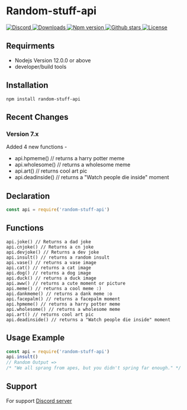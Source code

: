 # Random-stuff-api
<a href="https://discord.gg/y94PA8d">
<img src="https://img.shields.io/discord/690557545965813770?color=7289DA&label=Support&logo=discord&style=for-the-badge" alt="Discord">
</a>

<a href="https://www.npmjs.com/package/random-stuff-api">
<img src="https://img.shields.io/npm/dw/random-stuff-api?color=CC3534&logo=npm&style=for-the-badge" alt="Downloads">
</a>

<a href="https://www.npmjs.com/package/random-stuff-api">
<img src="https://img.shields.io/npm/v/random-stuff-api?color=red&label=Version&logo=npm&style=for-the-badge" alt="Npm version">
</a>
<a href="https://github.com/pgamerxstudio/random-stuff-api">
<img src="https://img.shields.io/github/stars/pgamerxstudio/random-stuff-api?color=333&logo=github&style=for-the-badge" alt="Github stars">
</a>

<a href="https://github.com/pgamerxstudio/random-stuff-api/blob/master/LICENSE">
<img src="https://img.shields.io/github/license/pgamerxstudio/random-stuff-api?color=6e5494&logo=github&style=for-the-badge" alt="License">
</a>

## Requirments
* Nodejs Version 12.0.0 or above
* developer/build tools

## Installation
```
npm install random-stuff-api
```

## Recent Changes
### Version 7.x
 Added 4 new functions - 
* api.hpmeme() // returns a harry potter meme
* api.wholesome() // returns a wholesome meme 
* api.art() // returns cool art pic
* api.deadinside() // returns a "Watch people die inside" moment

## Declaration
```javascript
const api = require('random-stuff-api')
```

## Functions
```javacrpt
api.joke() // Returns a dad joke
api.cnjoke() // Returns a cn joke
api.devjoke() // Returns a dev joke
api.insult() // returns a random insult 
api.vase() // returns a vase image 
api.cat() // returns a cat image 
api.dog() // returns a dog image 
api.duck() // returns a duck image 
api.aww() // returns a cute moment or picture 
api.meme() // returns a cool meme :)
api.dankmeme() // returns a dank meme :o
api.facepalm() // returns a facepalm moment
api.hpmeme() // returns a harry potter meme
api.wholesome() // returns a wholesome meme 
api.art() // returns cool art pic
api.deadinside() // returns a "Watch people die inside" moment
```

## Usage Example
```javascript
const api = require('random-stuff-api')
api.insult()
// Random Output =>
/* "We all sprang from apes, but you didn't spring far enough." */
```
## Support
For support [Discord server](https://pgamerx.com/discord)
